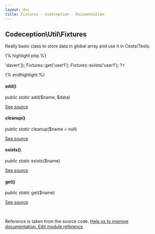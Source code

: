 ```yaml
---
layout: doc
title: Fixtures - Codeception - Documentation
---
```



## Codeception\Util\Fixtures



Really basic class to store data in global array and use it in Cests/Tests.

{% highlight php %}

<?php
Fixtures::add('user1', ['name' => 'davert']);
Fixtures::get('user1');
Fixtures::exists('user1');

?>

{% endhighlight %}



#### add()

 *public static* add($name, $data) 

[See source](https://github.com/Codeception/Codeception/blob/4.0/src/Codeception/Util/Fixtures.php#L21)

#### cleanup()

 *public static* cleanup($name = null) 

[See source](https://github.com/Codeception/Codeception/blob/4.0/src/Codeception/Util/Fixtures.php#L35)

#### exists()

 *public static* exists($name) 

[See source](https://github.com/Codeception/Codeception/blob/4.0/src/Codeception/Util/Fixtures.php#L45)

#### get()

 *public static* get($name) 

[See source](https://github.com/Codeception/Codeception/blob/4.0/src/Codeception/Util/Fixtures.php#L26)

<p>&nbsp;</p><div class="alert alert-warning">Reference is taken from the source code. <a href="https://github.com/Codeception/Codeception/blob/4.0/src/Codeception/Util/Fixtures.php">Help us to improve documentation. Edit module reference</a></div>
